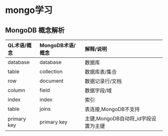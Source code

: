 # mongo学习

## MongoDB 概念解析

QL术语/概念 | MongoDB术语/概念 | 解释/说明
:--- | :--- | :---
database | database | 数据库
table | collection | 数据库表/集合
row | document | 数据记录行/文档
column | field | 数据字段/域
index | index | 索引
table | joins | 表连接,MongoDB不支持
primary key | primary key | 主键,MongoDB自动将_id字段设置为主键
